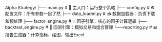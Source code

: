 Alpha Strategy/
├── main.py                # 🚀 主入口：运行整个策略
├── config.py                # ⚙️ 配置文件：所有参数一目了然
├── data_loader.py           # 📥 数据加载器：负责下载和预处理
├── factor_engine.py         # 💡 因子引擎：核心的因子计算逻辑
├── backtest_engine.py       # 🚂 回测引擎：模拟交易和组合管理
└──reporting.py             # 📊 报告生成器：计算指标、绘图、输出Excel